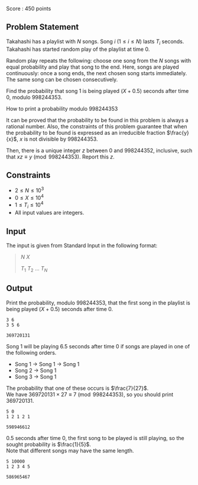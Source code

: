 Score : $450$ points

## Problem Statement

Takahashi has a playlist with $N$ songs.
Song $i$ $(1 \leq i \leq N)$ lasts $T_i$ seconds.<br>
Takahashi has started random play of the playlist at time $0$.

Random play repeats the following: choose one song from the $N$ songs with equal probability and play that song to the end.
Here, songs are played continuously: once a song ends, the next chosen song starts immediately.
The same song can be chosen consecutively.

Find the probability that song $1$ is being played $(X + 0.5)$ seconds after time $0$, modulo $998244353$.

How to print a probability modulo $998244353$

It can be proved that the probability to be found in this problem is always a rational number.
Also, the constraints of this problem guarantee that when the probability to be found is expressed as an irreducible fraction $\frac{y}{x}$, $x$ is not divisible by $998244353$.

Then, there is a unique integer $z$ between $0$ and $998244352$, inclusive, such that $xz \equiv y \pmod{998244353}$. Report this $z$.

## Constraints

- $2 \leq N\leq 10^3$
- $0 \leq X\leq 10^4$
- $1 \leq T_i\leq 10^4$
- All input values are integers.

## Input

The input is given from Standard Input in the following format:

> $N$ $X$
> 
> $T_1$ $T_2$ $\ldots$ $T_N$

## Output

Print the probability, modulo $998244353$, that the first song in the playlist is being played $(X+0.5)$ seconds after time $0$.

```input1
3 6
3 5 6
```

```output1
369720131
```

Song $1$ will be playing $6.5$ seconds after time $0$ if songs are played in one of the following orders.

- Song $1$ $\to$ Song $1$ $\to$ Song $1$
- Song $2$ $\to$ Song $1$
- Song $3$ $\to$ Song $1$

The probability that one of these occurs is $\frac{7}{27}$.<br>
We have $369720131\times 27\equiv 7 \pmod{998244353}$, so you should print $369720131$.

```input2
5 0
1 2 1 2 1
```

```output2
598946612
```

$0.5$ seconds after time $0$, the first song to be played is still playing, so the sought probability is $\frac{1}{5}$.<br>
Note that different songs may have the same length.

```input3
5 10000
1 2 3 4 5
```

```output3
586965467
```